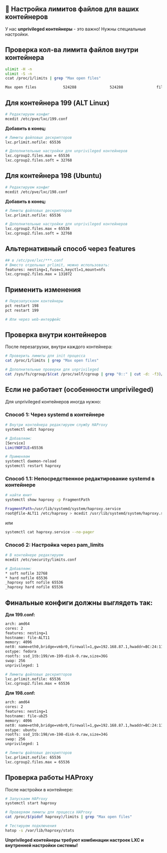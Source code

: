 ## 🔧 Настройка лимитов файлов для ваших контейнеров

У нас **unprivileged контейнеры** - это важно! Нужны специальные настройки.

## **Проверка кол-ва лимита файлов внутри контейнера**
```bash
ulimit -H -n
ulimit -S -n
ccat /proc/1/limits | grep "Max open files"
```
```bash
Max open files            524288               524288               files 
```


## **Для контейнера 199 (ALT Linux)**

```bash
# Редактируем конфиг
mcedit /etc/pve/lxc/199.conf
```

**Добавить в конец:**
```bash
# Лимиты файловых дескрипторов
lxc.prlimit.nofile: 65536

# Дополнительные настройки для unprivileged контейнеров
lxc.cgroup2.files.max = 65536
lxc.cgroup2.files.soft = 32768
```



## **Для контейнера 198 (Ubuntu)**

```bash
# Редактируем конфиг
mcedit /etc/pve/lxc/198.conf
```

**Добавить в конец:**
```bash
# Лимиты файловых дескрипторов
lxc.prlimit.nofile: 65536

# Дополнительные настройки для unprivileged контейнеров
lxc.cgroup2.files.max = 65536
lxc.cgroup2.files.soft = 32768
```



## **Альтернативный способ через features**

```bash
## в /etc/pve/lxc/***.conf
# Вместо отдельных prlimit, можно использовать:
features: nesting=1,fuse=1,keyctl=1,mount=nfs
lxc.cgroup2.files.max = 131072
```



## **Применить изменения**

```bash
# Перезапускаем контейнеры
pct restart 198
pct restart 199

# Или через web-интерфейс
```



## **Проверка внутри контейнеров**

После перезагрузки, внутри каждого контейнера:

```bash
# Проверить лимиты для init процесса
cat /proc/1/limits | grep "Max open files"

# Дополнительные проверки для unprivileged
cat /sys/fs/cgroup/$(cat /proc/self/cgroup | grep "0::" | cut -d: -f3)/pids.max
```



## **Если не работает (особенности unprivileged)**

Для unprivileged контейнеров иногда нужно:

### **Способ 1: Через systemd в контейнере**
```bash
# Внутри контейнера редактируем службу HAProxy
systemctl edit haproxy

# Добавляем:
[Service]
LimitNOFILE=65536

# Применяем
systemctl daemon-reload
systemctl restart haproxy
```

### **Способ 1.1: Непосредственное редактирование systemd в контейнере**
```bash
# найти юнит
systemctl show haproxy -p FragmentPath
```
```bash
FragmentPath=/usr/lib/systemd/system/haproxy.service
root@file-ALT11 /etc/haproxy > mcedit /usr/lib/systemd/system/haproxy.service
```
или
```bash
systemctl cat haproxy.service --no-pager
```


### **Способ 2: Настройка через pam_limits**
```bash
# В контейнере редактируем
mcedit /etc/security/limits.conf

# Добавляем:
* soft nofile 32768
* hard nofile 65536
_haproxy soft nofile 65536
_haproxy hard nofile 65536
```



## **Финальные конфиги должны выглядеть так:**

**Для 199.conf:**
```bash
arch: amd64
cores: 2
features: nesting=1
hostname: file-ALT11
memory: 4096
net0: name=eth0,bridge=vmbr0,firewall=1,gw=192.168.87.1,hwaddr=BC:24:11:48:36:3A,ip=192.168.87.100/24,type=veth
ostype: fedora
rootfs: ssd_1tb:199/vm-199-disk-0.raw,size=36G
swap: 256
unprivileged: 1

# Лимиты файловых дескрипторов
lxc.prlimit.nofile: 65536
lxc.cgroup2.files.max = 65536
```

**Для 198.conf:**
```bash
arch: amd64
cores: 2
features: nesting=1
hostname: file-ub25
memory: 4096
net0: name=eth0,bridge=vmbr0,firewall=1,gw=192.168.87.1,hwaddr=BC:24:11:C1:17:70,ip=192.168.87.101/24,type=veth
ostype: ubuntu
rootfs: ssd_1tb:198/vm-198-disk-0.raw,size=34G
swap: 256
unprivileged: 1

# Лимиты файловых дескрипторов
lxc.prlimit.nofile: 65536
lxc.cgroup2.files.max = 65536
```



## **Проверка работы HAProxy**

После настройки в контейнере:
```bash
# Запускаем HAProxy
systemctl start haproxy

# Проверяем лимиты для процесса HAProxy
cat /proc/$(pidof haproxy)/limits | grep "Max open files"

# Тестируем подключения
hatop -s /var/lib/haproxy/stats
```

**Unprivileged контейнеры требуют комбинации настроек LXC и внутренней настройки системы!** 

